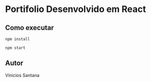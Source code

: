 # Portifolio Desenvolvido em React


## Como executar
```
npm install 

npm start
```

## Autor
Vinicios Santana


